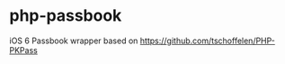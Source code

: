 php-passbook
============

iOS 6 Passbook wrapper based on https://github.com/tschoffelen/PHP-PKPass